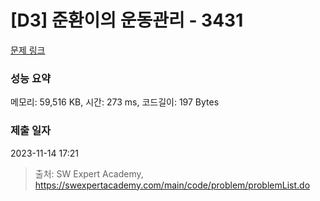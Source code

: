 # [D3] 준환이의 운동관리 - 3431 

[문제 링크](https://swexpertacademy.com/main/code/problem/problemDetail.do?contestProbId=AWE_ZXcqAAMDFAV2) 

### 성능 요약

메모리: 59,516 KB, 시간: 273 ms, 코드길이: 197 Bytes

### 제출 일자

2023-11-14 17:21



> 출처: SW Expert Academy, https://swexpertacademy.com/main/code/problem/problemList.do